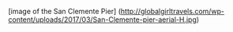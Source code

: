 [image of the San Clemente Pier] (http://globalgirltravels.com/wp-content/uploads/2017/03/San-Clemente-pier-aerial-H.jpg)
